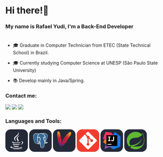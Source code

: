 <h1 >Hi there!👋</h1>
<h3>My name is Rafael Yudi, I'm a Back-End Developer</h3>
<h1></h1>

- 🎓 Graduate in Computer Technician from ETEC (State Technical School) in Brazil.

- 🎓 Currently studying Computer Science at UNESP (São Paulo State University)

- 📚 Develop mainly in Java/Spring.

<h3 align="left">Contact me:</h3>
<div> 
  <a href="https://www.linkedin.com/in/rafael-yudi-tanaka-martines-ab7061269/" target="_blank"><img src="https://img.shields.io/badge/-LinkedIn-%230077B5?style=for-the-badge&logo=linkedin&logoColor=white" target="_blank"></a> 
	<a href = "mailto:rafael.tanaka@unesp.br"><img src="https://img.shields.io/badge/-Gmail-%23333?style=for-the-badge&logo=gmail&logoColor=white" target="_blank"></a>
  <a href="https://www.instagram.com/rafayudi_/" target="_blank"><img src="https://img.shields.io/badge/-Instagram-%23E4405F?style=for-the-badge&logo=instagram&logoColor=white" target="_blank"></a>
  
<p>
<h3 align="left">Languages and Tools:</h3>
<p align="left">
  <img src = "https://github.com/tandpfun/skill-icons/blob/main/icons/Java-Dark.svg" width=70/>
  <img src = "https://github.com/tandpfun/skill-icons/blob/main/icons/PostgreSQL-Dark.svg" width=70/>
  <img src = "https://github.com/tandpfun/skill-icons/blob/main/icons/Maven-Dark.svg" width=70/>
  <img src = "https://github.com/tandpfun/skill-icons/blob/main/icons/Git.svg" width=70/>
  <img src = "https://github.com/tandpfun/skill-icons/blob/main/icons/Idea-Dark.svg" width=70/>
    <img src = "https://github.com/tandpfun/skill-icons/blob/main/icons/Spring-Dark.svg" width=70/>
  
</p>

</p>
